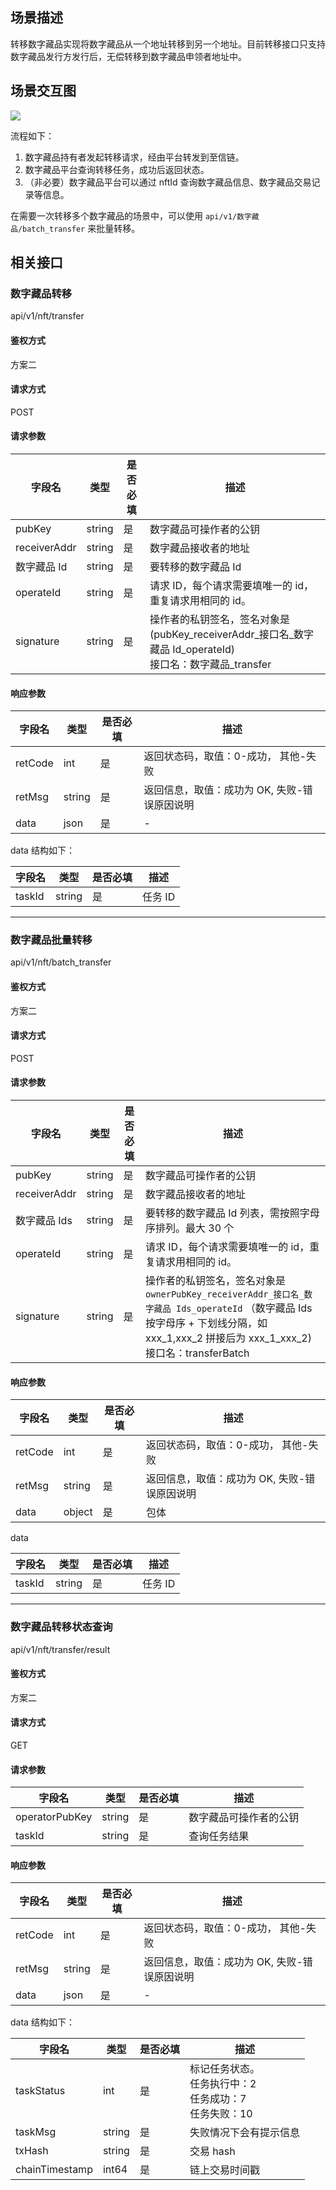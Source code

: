 

## 场景描述

转移数字藏品实现将数字藏品从一个地址转移到另一个地址。目前转移接口只支持数字藏品发行方发行后，无偿转移到数字藏品申领者地址中。

## 场景交互图
![](https://qcloudimg.tencent-cloud.cn/raw/274590cffcfb2d7d488169959bbf9d26.png)

流程如下：

1. 数字藏品持有者发起转移请求，经由平台转发到至信链。
2. 数字藏品平台查询转移任务，成功后返回状态。
3. （非必要）数字藏品平台可以通过 nftId 查询数字藏品信息、数字藏品交易记录等信息。

在需要一次转移多个数字藏品的场景中，可以使用 `api/v1/数字藏品/batch_transfer` 来批量转移。

## 相关接口



### 数字藏品转移

api/v1/nft/transfer

#### 鉴权方式

方案二

#### 请求方式

POST

#### 请求参数

|  字段名       	|  类型   	|  是否必填 	|  描述                                                                                                    	|
|---------------	|---------	|-----------	|----------------------------------------------------------------------------------------------------------	|
|  pubKey       	|  string 	|  是       	|  数字藏品可操作者的公钥                                                                                  	|
|  receiverAddr 	|  string 	|  是       	|  数字藏品接收者的地址                                                                                    	|
|  数字藏品 Id   	|  string 	|  是       	|  要转移的数字藏品 Id                                                                                      	|
|  operateId    	|  string 	|  是       	|  请求 ID，每个请求需要填唯一的 id，重复请求用相同的 id。                                                    	|
|  signature    	|  string 	|  是       	|  操作者的私钥签名，签名对象是 (pubKey_receiverAddr_接口名_数字藏品 Id_operateId) <br>接口名：数字藏品_transfer 	|

#### 响应参数
|  字段名  	|  类型   	|  是否必填 	|  描述                                        	|
|----------	|---------	|-----------	|----------------------------------------------	|
|  retCode 	|  int    	|  是       	|  返回状态码，取值：0-成功， 其他-失败        	|
|  retMsg  	|  string 	|  是       	|  返回信息，取值：成功为 OK, 失败-错误原因说明 	|
|  data    	|  json   	|  是       	|                   -                           	|

data 结构如下：

|  字段名 	|  类型   	|  是否必填 	|  描述                                        	|
|---------	|---------	|-----------	|----------------------------------------------	|
|  taskId 	|  string 	|  是       	|  任务 ID                                      	|


---
### 数字藏品批量转移

api/v1/nft/batch_transfer


#### 鉴权方式

方案二

#### 请求方式

POST

#### 请求参数

 |  字段名       	|  类型   	|  是否必填 	|  描述                                                                                                                                                                        	|
|---------------	|---------	|-----------	|------------------------------------------------------------------------------------------------------------------------------------------------------------------------------	|
|  pubKey       	|  string 	|  是       	|  数字藏品可操作者的公钥                                                                                                                                                      	|
|  receiverAddr 	|  string 	|  是       	|  数字藏品接收者的地址                                                                                                                                                        	|
|  数字藏品 Ids  	|  string 	|  是       	|  要转移的数字藏品 Id 列表，需按照字母序排列。最大 30 个                                                                                                                          	|
|  operateId    	|  string 	|  是       	|  请求 ID，每个请求需要填唯一的 id，重复请求用相同的 id。                                                                                                                        	|
|  signature    	|  string 	|  是       	|  操作者的私钥签名，签名对象是 `ownerPubKey_receiverAddr_接口名_数字藏品 Ids_operateId` （数字藏品 Ids 按字母序 + 下划线分隔，如 xxx_1,xxx_2 拼接后为 xxx_1_xxx_2) <br>接口名：transferBatch 	|

#### 响应参数

|  字段名  	|  类型   	|  是否必填 	|  描述                                        	|
|----------	|---------	|-----------	|----------------------------------------------	|
|  retCode 	|  int    	|  是       	|  返回状态码，取值：0-成功， 其他-失败        	|
|  retMsg  	|  string 	|  是       	|  返回信息，取值：成功为 OK, 失败-错误原因说明 	|
|  data    	|  object 	|  是       	|  包体                                        	|

data

|  字段名 	|  类型   	|  是否必填 	|  描述                                        	|
|---------	|---------	|-----------	|----------------------------------------------	|
|  taskId 	|  string 	|  是       	|  任务 ID                                      	|


---
### 数字藏品转移状态查询

api/v1/nft/transfer/result

#### 鉴权方式

方案二

#### 请求方式

GET

#### 请求参数

|  字段名         	|  类型   	|  是否必填 	|  描述                   	|
|-----------------	|---------	|-----------	|-------------------------	|
|  operatorPubKey 	|  string 	|  是       	|  数字藏品可操作者的公钥 	|
|  taskId         	|  string 	|  是       	|  查询任务结果           	|

#### 响应参数

|  字段名  	|  类型   	|  是否必填 	|  描述                                        	|
|----------	|---------	|-----------	|----------------------------------------------	|
|  retCode 	|  int    	|  是       	|  返回状态码，取值：0-成功， 其他-失败        	|
|  retMsg  	|  string 	|  是       	|  返回信息，取值：成功为 OK, 失败-错误原因说明 	|
|  data    	|  json   	|  是       	|            -                                  	|

data 结构如下：

|  字段名         	|  类型   	|  是否必填 	|  描述                                                  	|
|-----------------	|---------	|-----------	|--------------------------------------------------------	|
|  taskStatus     	|  int    	|  是       	|  标记任务状态。<br>任务执行中：2  <br>任务成功：7 <br>  任务失败：10 	|
|  taskMsg        	|  string 	|  是       	|  失败情况下会有提示信息                                	|
|  txHash         	|  string 	|  是       	|  交易 hash                                              	|
|  chainTimestamp 	|  int64  	|  是       	|  链上交易时间戳                                        	|
